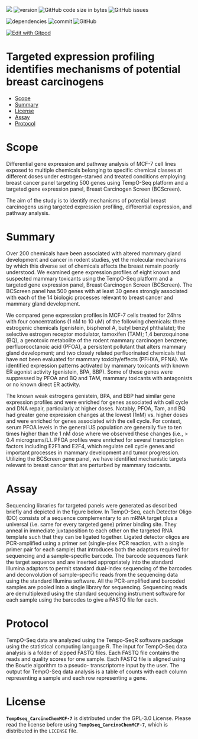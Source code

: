 ![](https://img.shields.io/badge/language-R-orange.svg) ![version](https://img.shields.io/badge/GiHub_version-1.1.0-519dd9) ![GitHub code size in bytes](https://img.shields.io/github/languages/code-size/viktormiok/PhD-thesis) ![GitHub issues](https://img.shields.io/github/issues/viktormiok/PhD-thesis)

![dependencies](https://img.shields.io/badge/dependencies-up%20to%20date-orange)  	![commit](https://img.shields.io/github/last-commit/viktormiok/PhD-thesis) ![GitHub](https://img.shields.io/github/license/viktormiok/PhD-thesis)

[![Edit with Gitpod](https://gitpod.io/button/open-in-gitpod.svg)](https://gitpod.io/#https://github.com/viktormiok/PhD-thesis) 

Targeted expression profiling identifies mechanisms of potential breast carcinogens
========================

- [Scope](#scope)
- [Summary](#summary)
- [License](#license)
- [Assay](#assay)
- [Protocol](#protocol)
  
# Scope

Differential gene expression and pathway analysis of MCF-7 cell lines exposed to multiple chemicals belonging to specific chemical classes at different doses under estrogen-starved and treated conditions employing breast cancer panel targeting 500 genes using TempO-Seq platform and a targeted gene expression panel, Breast Carcinogen Screen (BCScreen).

The aim of the study is to identify mechanisms of potential breast carcinogens using targeted expression profiling, differential expression, and pathway analysis.

# Summary

Over 200 chemicals have been associated with altered mammary gland development and cancer in rodent studies, yet the molecular mechanisms by which this diverse set of chemicals affects the breast remain poorly understood. We examined gene expression profiles of eight known and suspected mammary toxicants using the TempO-Seq platform and a targeted gene expression panel, Breast Carcinogen Screen (BCScreen). The BCScreen panel has 500 genes with at least 30 genes strongly associated with each of the 14 biologic processes relevant to breast cancer and mammary gland development. 

We compared gene expression profiles in MCF-7 cells treated for 24hrs with four concentrations (1 nM to 10 uM) of the following chemicals: three estrogenic chemicals (genistein, bisphenol A, butyl benzyl phthalate); the selective estrogen receptor modulator, tamoxifen (TAM); 1,4 benzoquinone (BQ), a genotoxic metabolite of the rodent mammary carcinogen benzene; perfluorooctanoic acid (PFOA), a persistent pollutant that alters mammary gland development; and two closely related perfluorinated chemicals that have not been evaluated for mammary toxicity/effects (PFHXA, PFNA). We identified expression patterns activated by mammary toxicants with known ER agonist activity (genistein, BPA, BBP). Some of these genes were suppressed by PFOA and BQ and TAM, mammary toxicants with antagonists or no known direct ER activity. 

The known weak estrogens genistein, BPA, and BBP had similar gene expression profiles and were enriched for genes associated with cell cycle and DNA repair, particularly at higher doses. Notably, PFOA, Tam, and BQ had greater gene expression changes at the lowest (1nM) vs. higher doses and were enriched for genes associated with the cell cycle. For context, serum PFOA levels in the general US population are generally five to ten times higher than the 1 nM dose where we observed these changes (i.e., > 0.4 micrograms/L). PFOA profiles were enriched for several transcription factors including E2F1 and E2F4, which regulate cell cycle genes and important processes in mammary development and tumor progression. Utilizing the BCScreen gene panel, we have identified mechanistic targets relevant to breast cancer that are perturbed by mammary toxicants.

# Assay
Sequencing libraries for targeted panels were generated as described briefly and depicted in the figure below. In TempO-Seq, each Detector Oligo (DO) consists of a sequence complementary to an mRNA target plus a universal (i.e. same for every targeted gene) primer binding site. They anneal in immediate juxtaposition to each other on the targeted RNA template such that they can be ligated together. Ligated detector oligos are PCR-amplified using a primer set (single-plex PCR reaction, with a single primer pair for each sample) that introduces both the adaptors required for sequencing and a sample-specific barcode. The barcode sequences flank the target sequence and are inserted appropriately into the standard Illumina adaptors to permit standard dual-index sequencing of the barcodes and deconvolution of sample-specific reads from the sequencing data using the standard Illumina software. All the PCR-amplified and barcoded samples are pooled into a single library for sequencing. Sequencing reads are demultiplexed using the standard sequencing instrument software for each sample using the barcodes to give a FASTQ file for each.

# Protocol
TempO-Seq data are analyzed using the Tempo-SeqR software package using the statistical computing language R. The input for TempO-Seq data analysis is a folder of zipped FASTQ files. Each FASTQ file contains the reads and quality scores for one sample. Each FASTQ file is aligned using the Bowtie algorithm to a pseudo- transcriptome input by the user. The output for TempO-Seq data analysis is a table of counts with each column representing a sample and each row representing a gene.

# License

__`TempOseq_CarcinoChemMCF-7`__ is distributed under the GPL-3.0 License. Please read the license before using __`TempOseq_CarcinoChemMCF-7`__, which is distributed in the `LICENSE` file.
